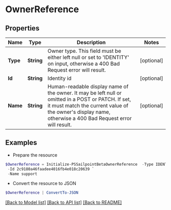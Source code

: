 # OwnerReference
## Properties

Name | Type | Description | Notes
------------ | ------------- | ------------- | -------------
**Type** | **String** | Owner type. This field must be either left null or set to &#39;IDENTITY&#39; on input, otherwise a 400 Bad Request error will result. | [optional] 
**Id** | **String** | Identity id | [optional] 
**Name** | **String** | Human-readable display name of the owner. It may be left null or omitted in a POST or PATCH. If set, it must match the current value of the owner&#39;s display name, otherwise a 400 Bad Request error will result. | [optional] 

## Examples

- Prepare the resource
```powershell
$OwnerReference = Initialize-PSSailpointBetaOwnerReference  -Type IDENTITY `
 -Id 2c9180a46faadee4016fb4e018c20639 `
 -Name support
```

- Convert the resource to JSON
```powershell
$OwnerReference | ConvertTo-JSON
```

[[Back to Model list]](../README.md#documentation-for-models) [[Back to API list]](../README.md#documentation-for-api-endpoints) [[Back to README]](../README.md)

